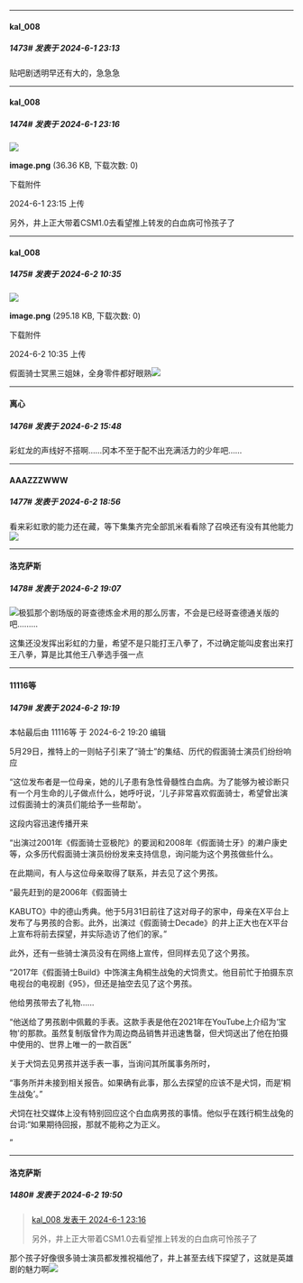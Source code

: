 ﻿
*****

####  kal_008  
##### 1473#       发表于 2024-6-1 23:13

贴吧剧透明早还有大的，急急急

*****

####  kal_008  
##### 1474#       发表于 2024-6-1 23:16

<img src="https://img.saraba1st.com/forum/202406/01/231541bqrrwpxk4p30or6s.png" referrerpolicy="no-referrer">

<strong>image.png</strong> (36.36 KB, 下载次数: 0)

下载附件

2024-6-1 23:15 上传

另外，井上正大带着CSM1.0去看望推上转发的白血病可怜孩子了


*****

####  kal_008  
##### 1475#       发表于 2024-6-2 10:35

<img src="https://img.saraba1st.com/forum/202406/02/103517wzca5p4p06pba5fn.png" referrerpolicy="no-referrer">

<strong>image.png</strong> (295.18 KB, 下载次数: 0)

下载附件

2024-6-2 10:35 上传

假面骑士冥黑三姐妹，全身零件都好眼熟<img src="https://static.saraba1st.com/image/smiley/face2017/053.png" referrerpolicy="no-referrer">


*****

####  离心  
##### 1476#       发表于 2024-6-2 15:48

彩虹龙的声线好不搭啊……冈本不至于配不出充满活力的少年吧……


*****

####  AAAZZZWWW  
##### 1477#       发表于 2024-6-2 18:56

看来彩虹歌的能力还在藏，等下集集齐完全部凯米看看除了召唤还有没有其他能力<img src="https://static.saraba1st.com/image/smiley/face2017/018.png" referrerpolicy="no-referrer">


*****

####  洛克萨斯  
##### 1478#       发表于 2024-6-2 19:07

<img src="https://static.saraba1st.com/image/smiley/face2017/067.png" referrerpolicy="no-referrer">极狐那个剧场版的哥查德炼金术用的那么厉害，不会是已经哥查德通关版的吧.........

这集还没发挥出彩虹的力量，希望不是只能打王八拳了，不过确定能叫皮套出来打王八拳，算是比其他王八拳选手强一点


*****

####  11116等  
##### 1479#       发表于 2024-6-2 19:19

 本帖最后由 11116等 于 2024-6-2 19:20 编辑 

5月29日，推特上的一则帖子引来了“骑士”的集结、历代的假面骑士演员们纷纷响应

“这位发布者是一位母亲，她的儿子患有急性骨髓性白血病。为了能够为被诊断只有一个月生命的儿子做点什么，她呼吁说，‘儿子非常喜欢假面骑士，希望曾出演过假面骑士的演员们能给予一些帮助'。

这段内容迅速传播开来

“出演过2001年《假面骑士亚极陀》的要润和2008年《假面骑士牙》的濑户康史等，众多历代假面骑士演员纷纷发来支持信息，询问能为这个男孩做些什么。

在此期间，有人与这位母亲取得了联系，并去见了这个男孩。

“最先赶到的是2006年《假面骑士

KABUTO》中的德山秀典。他于5月31日前往了这对母子的家中，母亲在X平台上发布了与男孩的合影。此外，出演过《假面骑士Decade》的井上正大也在X平台上宣布将前去探望，并实际造访了他们的家。”

此外，还有一些骑士演员没有在网络上宣传，但同样去见了这个男孩。

“2017年《假面骑士Build》中饰演主角桐生战兔的犬饲贵丈。他目前忙于拍摄东京电视台的电视剧《95》，但还是抽空去见了这个男孩。

他给男孩带去了礼物......

“他送给了男孩剧中佩戴的手表。这款手表是他在2021年在YouTube上介绍为‘宝物'的那款。虽然复制版曾作为周边商品销售并迅速售罄，但犬饲送出了他在拍摄中使用的、世界上唯一的一款百医”

关于犬饲去见男孩并送手表一事，当询问其所属事务所时，

“事务所并未接到相关报告。如果确有此事，那么去探望的应该不是犬饲，而是′桐生战兔’。”

犬饲在社交媒体上没有特别回应这个白血病男孩的事情。他似乎在践行桐生战兔的台词:“如果期待回报，那就不能称之为正义。

”


*****

####  洛克萨斯  
##### 1480#       发表于 2024-6-2 19:50

<blockquote><a href="httphttps://bbs.saraba1st.com/2b/forum.php?mod=redirect&amp;goto=findpost&amp;pid=65082278&amp;ptid=2135441" target="_blank">kal_008 发表于 2024-6-1 23:16</a>

另外，井上正大带着CSM1.0去看望推上转发的白血病可怜孩子了</blockquote>
那个孩子好像很多骑士演员都发推祝福他了，井上甚至去线下探望了，这就是英雄剧的魅力啊<img src="https://static.saraba1st.com/image/smiley/face2017/057.png" referrerpolicy="no-referrer">

